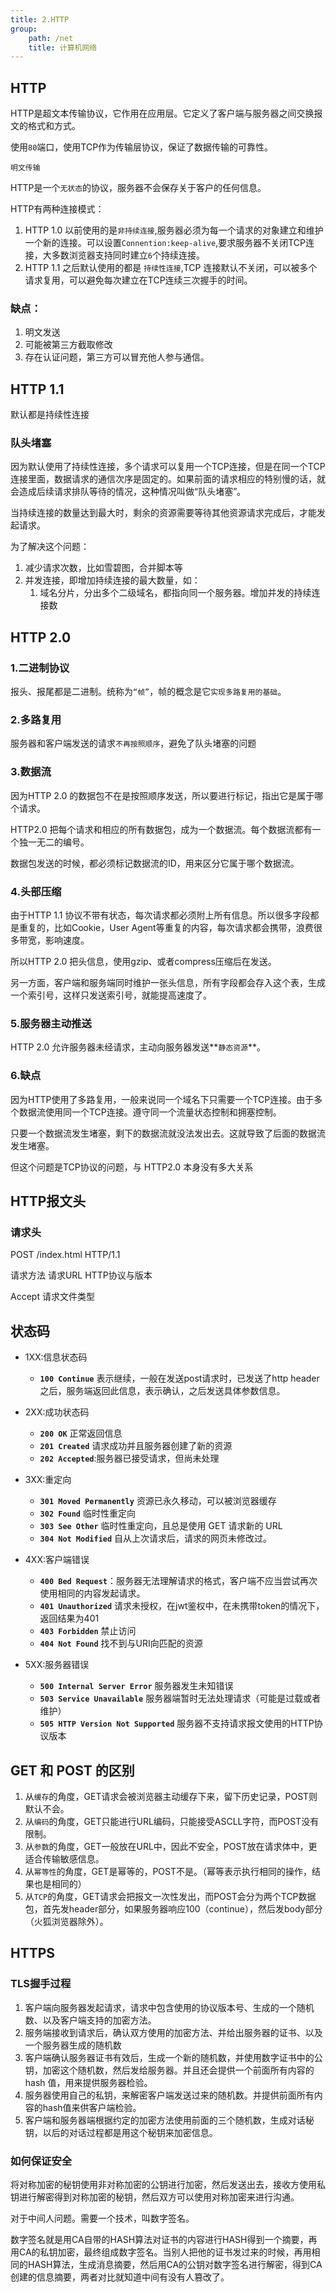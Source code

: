 ```yaml
---
title: 2.HTTP
group:
    path: /net
    title: 计算机网络
---
```


## HTTP
HTTP是超文本传输协议，它作用在应用层。它定义了客户端与服务器之间交换报文的格式和方式。

使用`80`端口，使用TCP作为传输层协议，保证了数据传输的可靠性。

`明文传输`

HTTP是一个`无状态`的协议，服务器不会保存关于客户的任何信息。

HTTP有两种连接模式：
1. HTTP 1.0 以前使用的是`非持续连接`,服务器必须为每一个请求的对象建立和维护一个新的连接。可以设置`Connention:keep-alive`,要求服务器不关闭TCP连接，大多数浏览器支持同时建立`6`个持续连接。
2. HTTP 1.1 之后默认使用的都是 `持续性连接`,TCP 连接默认不关闭，可以被多个请求复用，可以避免每次建立在TCP连续三次握手的时间。

### 缺点：
1. 明文发送
2. 可能被第三方截取修改
3. 存在认证问题，第三方可以冒充他人参与通信。

## HTTP 1.1
默认都是持续性连接

### 队头堵塞
因为默认使用了持续性连接，多个请求可以复用一个TCP连接，但是在同一个TCP连接里面，数据请求的通信次序是固定的。如果前面的请求相应的特别慢的话，就会造成后续请求排队等待的情况，这种情况叫做“队头堵塞”。

当持续连接的数量达到最大时，剩余的资源需要等待其他资源请求完成后，才能发起请求。

为了解决这个问题：
1. 减少请求次数，比如雪碧图，合并脚本等
2. 并发连接，即增加持续连接的最大数量，如：
   1. 域名分片，分出多个二级域名，都指向同一个服务器。增加并发的持续连接数
## HTTP 2.0
### 1.二进制协议
报头、报尾都是二进制。统称为`“帧”`，帧的概念是它`实现多路复用的基础`。
### 2.多路复用
服务器和客户端发送的请求`不再按照顺序`，避免了队头堵塞的问题
### 3.数据流
因为HTTP 2.0 的数据包不在是按照顺序发送，所以要进行标记，指出它是属于哪个请求。

HTTP2.0 把每个请求和相应的所有数据包，成为一个数据流。每个数据流都有一个独一无二的编号。

数据包发送的时候，都必须标记数据流的ID，用来区分它属于哪个数据流。

### 4.头部压缩
由于HTTP 1.1 协议不带有状态，每次请求都必须附上所有信息。所以很多字段都是重复的，比如Cookie，User Agent等重复的内容，每次请求都会携带，浪费很多带宽，影响速度。

所以HTTP 2.0 把头信息，使用gzip、或者compress压缩后在发送。

另一方面，客户端和服务端同时维护一张头信息，所有字段都会存入这个表，生成一个索引号，这样只发送索引号，就能提高速度了。

### 5.服务器主动推送
HTTP 2.0 允许服务器未经请求，主动向服务器发送**`静态资源`**。

### 6.缺点
因为HTTP使用了多路复用，一般来说同一个域名下只需要一个TCP连接。由于多个数据流使用同一个TCP连接。遵守同一个流量状态控制和拥塞控制。

只要一个数据流发生堵塞，剩下的数据流就没法发出去。这就导致了后面的数据流发生堵塞。

但这个问题是TCP协议的问题，与 HTTP2.0 本身没有多大关系

## HTTP报文头
### 请求头

POST   /index.html   HTTP/1.1

请求方法   请求URL    HTTP协议与版本

Accept  请求文件类型  



## 状态码
* 1XX:信息状态码
  * **`100 Continue`** 表示继续，一般在发送post请求时，已发送了http header之后，服务端返回此信息，表示确认，之后发送具体参数信息。

* 2XX:成功状态码
  * **`200 OK`** 正常返回信息
  * **`201 Created`** 请求成功并且服务器创建了新的资源
  * **`202 Accepted`**:服务器已接受请求，但尚未处理
* 3XX:重定向
  * **`301 Moved Permanently`** 资源已永久移动，可以被浏览器缓存
  * **`302 Found`** 临时性重定向
  * **`303 See Other`** 临时性重定向，且总是使用 GET 请求新的 URL
  * **`304 Not Modified`** 自从上次请求后，请求的网页未修改过。
* 4XX:客户端错误
  * **`400 Bed Request`**：服务器无法理解请求的格式，客户端不应当尝试再次使用相同的内容发起请求。
  * **`401 Unauthorized`** 请求未授权，在jwt鉴权中，在未携带token的情况下，返回结果为401
  * **`403 Forbidden`** 禁止访问
  * **`404 Not Found`** 找不到与URI向匹配的资源
* 5XX:服务器错误
  * **`500 Internal Server Error`** 服务器发生未知错误
  * **`503 Service Unavailable`** 服务器端暂时无法处理请求（可能是过载或者维护）
  * **`505 HTTP Version Not Supported`** 服务器不支持请求报文使用的HTTP协议版本

  



## GET 和 POST 的区别
1. 从`缓存`的角度，GET请求会被浏览器主动缓存下来，留下历史记录，POST则默认不会。
2. 从`编码`的角度，GET只能进行URL编码，只能接受ASCLL字符，而POST没有限制。
3. 从`参数`的角度，GET一般放在URL中，因此不安全，POST放在请求体中，更适合传输敏感信息。
4. 从`幂等性`的角度，GET是幂等的，POST不是。（幂等表示执行相同的操作，结果也是相同的）
5. 从`TCP`的角度，GET请求会把报文一次性发出，而POST会分为两个TCP数据包，首先发header部分，如果服务器响应100（continue），然后发body部分（火狐浏览器除外）。

## HTTPS
### TLS握手过程
1. 客户端向服务器发起请求，请求中包含使用的协议版本号、生成的一个随机数、以及客户端支持的加密方法。
2. 服务端接收到请求后，确认双方使用的加密方法、并给出服务器的证书、以及一个服务器生成的随机数
3. 客户端确认服务器证书有效后，生成一个新的随机数，并使用数字证书中的公钥，加密这个随机数，然后发给服务器。并且还会提供一个前面所有内容的 hash 值，用来提供服务器检验。
4. 服务器使用自己的私钥，来解密客户端发送过来的随机数。并提供前面所有内容的hash值来供客户端检验。
5. 客户端和服务器端根据约定的加密方法使用前面的三个随机数，生成对话秘钥，以后的对话过程都是用这个秘钥来加密信息。


### 如何保证安全
将对称加密的秘钥使用非对称加密的公钥进行加密，然后发送出去，接收方使用私钥进行解密得到对称加密的秘钥，然后双方可以使用对称加密来进行沟通。

对于中间人问题。需要一个技术，叫数字签名。

数字签名就是用CA自带的HASH算法对证书的内容进行HASH得到一个摘要，再用CA的私钥加密，最终组成数字签名。当别人把他的证书发过来的时候，再用相同的HASH算法，生成消息摘要，然后用CA的公钥对数字签名进行解密，得到CA创建的信息摘要，两者对比就知道中间有没有人篡改了。

